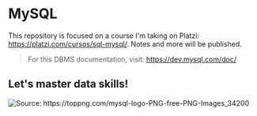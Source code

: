 # MySQL

This repository is focused on a course I'm taking on Platzi: https://platzi.com/cursos/sql-mysql/. Notes and more will be published.

> For this DBMS documentation, visit: https://dev.mysql.com/doc/

## Let's master data skills!

<img src="https://res.cloudinary.com/dycgim2yx/image/upload/v1596570439/GitHub/MySQL/logo_gxeoz9.png" title="Source: https://toppng.com/mysql-logo-PNG-free-PNG-Images_34200">